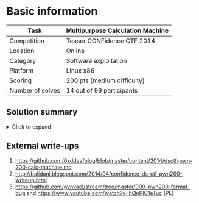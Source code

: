 # Basic information

| Task             | Multipurpose Calculation Machine |
|------------------|----------------------------------|
| Competition      | Teaser CONFidence CTF 2014       |
| Location				 | Online							  						|
| Category         | Software exploitation            |
| Platform         | Linux x86                        |
| Scoring          | 200 pts (medium difficulty)      |
| Number of solves | 14 out of 99 participants        |

## Solution summary

<details><summary>Click to expand</summary>
<p>

Under specific conditions, `strncpy` doesn't nul-terminate the output buffer, leading to a format string vulnerability. [Our exploit](solution/exploit.py) uses it to leak the program base address, and overwrite the `exit` function pointer in `.got.plt` with the address of a `system("/bin/sh")` call found in the challenge, to get access to the shell.

</p>
</details>

## External write-ups 

1. https://github.com/0xddaa/blog/blob/master/content/2014/dsctf-pwn-200-calc-machine.md
2. http://balidani.blogspot.com/2014/04/confidence-ds-ctf-pwn200-writeup.html
3. https://github.com/gynvael/stream/tree/master/000-pwn200-format-bug and https://www.youtube.com/watch?v=hQnPlC1eTuc (PL)
